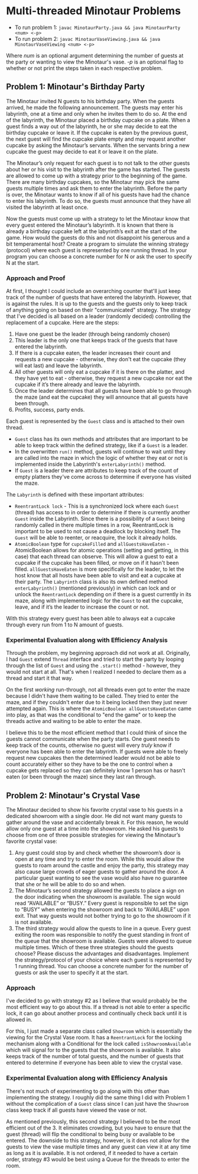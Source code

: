 # Multi-threaded Minotaur Problems
* To run problem 1: `javac MinotaurParty.java && java MinotaurParty <num> <-p>`
* To run problem 2: `javac MinotaurVaseViewing.java && java MinotaurVaseViewing <num> <-p>`

Where *num* is an optional argument determining the number of guests at the party or wanting to view the Minotaur's vase. *-p* is an optional flag to whether or not print the steps taken in each respective problem.

## Problem 1: Minotaur's Birthday Party
The Minotaur invited N guests to his birthday party. When the guests arrived, he made the following announcement.
The guests may enter his labyrinth, one at a time and only when he invites them to do
so. At the end of the labyrinth, the Minotaur placed a birthday cupcake on a plate. When
a guest finds a way out of the labyrinth, he or she may decide to eat the birthday
cupcake or leave it. If the cupcake is eaten by the previous guest, the next guest will find
the cupcake plate empty and may request another cupcake by asking the Minotaur’s
servants. When the servants bring a new cupcake the guest may decide to eat it or leave
it on the plate.

The Minotaur’s only request for each guest is to not talk to the other guests about her or
his visit to the labyrinth after the game has started. The guests are allowed to come up
with a strategy prior to the beginning of the game. There are many birthday cupcakes, so
the Minotaur may pick the same guests multiple times and ask them to enter the
labyrinth. Before the party is over, the Minotaur wants to know if all of his guests have
had the chance to enter his labyrinth. To do so, the guests must announce that they have
all visited the labyrinth at least once.

Now the guests must come up with a strategy to let the Minotaur know that every guest
entered the Minotaur’s labyrinth. It is known that there is already a birthday cupcake left
at the labyrinth’s exit at the start of the game. How would the guests do this and not
disappoint his generous and a bit temperamental host?
Create a program to simulate the winning strategy (protocol) where each guest is
represented by one running thread. In your program you can choose a concrete number
for N or ask the user to specify N at the start.
### Approach and Proof
At first, I thought I could include an overarching counter that'll just keep track of the number of guests that have entered the labyrinth. However, that is against the rules. It is up to the guests and the guests only to keep track of anything going on based on their "communicated" strategy. The strategy that I've decided is all based on a leader (randomly decided) controlling the replacement of a cupcake. Here are the steps:
1. Have one guest be the leader (through being randomly chosen)
2. This leader is the only one that keeps track of the guests that have entered the labyrinth.
3. If there is a cupcake eaten, the leader increases their count and requests a new cupcake - otherwise, they don't eat the cupcake (they will eat last) and leave the labyrinth.
4. All other guests will only eat a cupcake if it is there on the platter, and they have yet to eat - otherwise, they request a new cupcake nor eat the cupcake if it’s there already and leave the labyrinth.
5. Once the leader determines that all guests have been able to go through the maze (and eat the cupcake) they will announce that all guests have been through.
6. Profits, success, party ends.

Each guest is represented by the `Guest` class and is attached to their own thread.
* `Guest` class has its own methods and attributes that are important to be able to keep track within the defined strategy, like if a `Guest` is a leader.
* In the overwritten `run()` method, guests will continue to wait until they are called into the maze in which the logic of whether they eat or not is implemented inside the Labyrinth's `enterLabyrinth()` method.
* If `Guest` is a leader there are attributes to keep track of the count of empty platters they've come across to determine if everyone has visited the maze.

 The `Labyrinth` is defined with these important attributes:
* `ReentrantLock lock` - This is a synchronized lock where each `Guest` (thread) has access to in order to determine if there is currently another `Guest` inside the Labyrinth. Since there is a possibility of a `Guest` being randomly called in there multiple times in a row, ReentrantLock is important to be used to not cause a deadlock by blocking itself. The `Guest` will be able to reenter, or reacquire, the lock it already holds.
* `AtomicBoolean` type for `cupcakeFilled` and `allGuestsHaveEaten` - AtomicBoolean allows for atomic operations (setting and getting, in this case) that each thread can observe. This will allow a guest to eat a cupcake if the cupcake has been filled, or move on if it hasn't been filled. `allGuestsHaveEaten` is more specifically for the leader, to let the host know that all hosts have been able to visit and eat a cupcake at their party.
The `Labyrinth` class is also its own defined method `enterLabyrinth()` (mentioned previously) in which can lock and or unlock the `ReentrantLock` depending on if there is a guest currently in its maze, along with implemented logic for the `Guest` to eat the cupcake, leave, and if it’s the leader to increase the count or not.

With this strategy every guest has been able to always eat a cupcake through every run from 1 to N amount of guests.

### Experimental Evaluation along with Efficiency Analysis
Through the problem, my beginning approach did not work at all. Originally, I had `Guest` extend `Thread` interface and tried to start the party by looping through the list of `Guest` and using the `.start()` method - however, they would not start at all. That's when I realized I needed to declare them as a thread and start it that way. 

On the first *working* run-through, not all threads even got to enter the maze because I didn't have them waiting to be called. They tried to enter the maze, and if they couldn't enter due to it being locked then they just never attempted again. This is where the `AtomicBoolean allGuestsHaveEaten` came into play, as that was the conditional to "end the game" or to keep the threads active and waiting to be able to enter the maze.

I believe this to be the most efficient method that I could think of since the guests cannot communicate when the party starts. One guest needs to keep track of the counts, otherwise no guest will every *truly* know if everyone has been able to enter the labyrinth. If guests were able to freely request new cupcakes then the determined leader would not be able to count accurately either so they have to be the one to control when a cupcake gets replaced so they can definitely know 1 person has or hasn't eaten (or been through the maze) since they last ran through.

## Problem 2: Minotaur's Crystal Vase
The Minotaur decided to show his favorite crystal vase to his guests in a dedicated
showroom with a single door. He did not want many guests to gather around the vase
and accidentally break it. For this reason, he would allow only one guest at a time into
the showroom. He asked his guests to choose from one of three possible strategies for
viewing the Minotaur’s favorite crystal vase:
1) Any guest could stop by and check whether the showroom’s door is open at any time
and try to enter the room. While this would allow the guests to roam around the castle
and enjoy the party, this strategy may also cause large crowds of eager guests to gather
around the door. A particular guest wanting to see the vase would also have no
guarantee that she or he will be able to do so and when.
2) The Minotaur’s second strategy allowed the guests to place a sign on the door
indicating when the showroom is available. The sign would read “AVAILABLE” or
“BUSY.” Every guest is responsible to set the sign to “BUSY” when entering the
showroom and back to “AVAILABLE” upon exit. That way guests would not bother trying
to go to the showroom if it is not available.
3) The third strategy would allow the quests to line in a queue. Every guest exiting the
room was responsible to notify the guest standing in front of the queue that the
showroom is available. Guests were allowed to queue multiple times.
Which of these three strategies should the guests choose? Please discuss the advantages
and disadvantages.
Implement the strategy/protocol of your choice where each guest is represented by 1
running thread. You can choose a concrete number for the number of guests or ask the
user to specify it at the start.

### Approach
I've decided to go with strategy #2 as I believe that would probably be the most efficient way to go about this. If a thread is not able to enter a specific lock, it can go about another process and continually check back until it is allowed in.

For this, I just made a separate class called `Showroom` which is essentially the viewing for the Crystal Vase room. It has a `ReentrantLock` for the locking mechanism along with a Conditional for the lock called `isShowroomAvailable` which will signal for to the guests that the showroom is available. It also keeps track of the number of total guests, and the number of guests that entered to determine if everyone has been able to view the crystal vase.

### Experimental Evaluation along with Efficiency Analysis
There's not much of experimenting to go along with this other than implementing the strategy. I roughly did the same thing I did with Problem 1 without the complication of a `Guest` class since I can just have the `Showroom` class keep track if all guests have viewed the vase or not. 

As mentioned previously, this second strategy I believed to be the most efficient out of the 3. It eliminates crowding, but you have to ensure that the guest (thread) will flip the conditional to being busy or available to be entered. The downside to this strategy, however, is it does not allow for the guests to view the vase multiple times and any guest can view it at any time as long as it is available. It is not ordered, if it needed to have a certain order, strategy #3 would be best using a Queue for the threads to enter the room.

